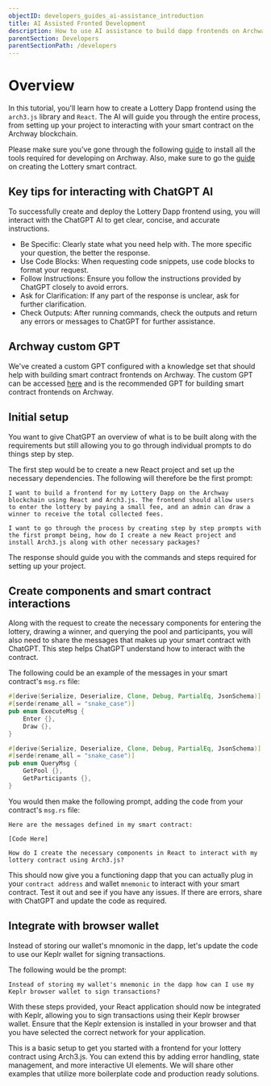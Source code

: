 ```yaml
---
objectID: developers_guides_ai-assistance_introduction
title: AI Assisted Fronted Development
description: How to use AI assistance to build dapp frontends on Archway
parentSection: Developers
parentSectionPath: /developers
---
```


# Overview

In this tutorial, you'll learn how to create a Lottery Dapp frontend using the `arch3.js` library and `React`. The AI will guide you through the entire process, from setting up your project to interacting with your smart contract on the Archway blockchain.

Please make sure you've gone through the following [guide](/developers/getting-started/install) to install all the tools required for developing on Archway. Also, make sure to go the [guide](/developers/guides/ai-assistance/ai-assited-smart-contract-development) on creating the Lottery smart contract.

## Key tips for interacting with ChatGPT AI

To successfully create and deploy the Lottery Dapp frontend using, you will interact with the ChatGPT AI to get clear, concise, and accurate instructions.

- Be Specific: Clearly state what you need help with. The more specific your question, the better the response.
- Use Code Blocks: When requesting code snippets, use code blocks to format your request.
- Follow Instructions: Ensure you follow the instructions provided by ChatGPT closely to avoid errors.
- Ask for Clarification: If any part of the response is unclear, ask for further clarification.
- Check Outputs: After running commands, check the outputs and return any errors or messages to ChatGPT for further assistance.

## Archway custom GPT

We've created a custom GPT configured with a knowledge set that should help with building smart contract frontends on Archway. The custom GPT can be accessed [here](https://chatgpt.com/g/g-VN4mrW5HR-archway-frontend-dapp-developer) and is the recommended GPT for building smart contract frontends on Archway.

## Initial setup

You want to give ChatGPT an overview of what is to be built along with the requirements but still allowing you to go through individual prompts to do things step by step.

The first step would be to create a new React project and set up the necessary dependencies. The following will therefore be the first prompt:

```
I want to build a frontend for my Lottery Dapp on the Archway blockchain using React and Arch3.js. The frontend should allow users to enter the lottery by paying a small fee, and an admin can draw a winner to receive the total collected fees.

I want to go through the process by creating step by step prompts with the first prompt being, how do I create a new React project and install Arch3.js along with other necessary packages?
```

The response should guide you with the commands and steps required for setting up your project.

## Create components and smart contract interactions

Along with the request to create the necessary components for entering the lottery, drawing a winner, and querying the pool and participants, you will also need to share the messages that makes up your smart contract with ChatGPT. This step helps ChatGPT understand how to interact with the contract.

The following could be an example of the messages in your smart contract's `msg.rs` file:

```rust
#[derive(Serialize, Deserialize, Clone, Debug, PartialEq, JsonSchema)]
#[serde(rename_all = "snake_case")]
pub enum ExecuteMsg {
    Enter {},
    Draw {},
}

#[derive(Serialize, Deserialize, Clone, Debug, PartialEq, JsonSchema)]
#[serde(rename_all = "snake_case")]
pub enum QueryMsg {
    GetPool {},
    GetParticipants {},
}
```

You would then make the following prompt, adding the code from your contract's `msg.rs` file:

```
Here are the messages defined in my smart contract:

[Code Here]

How do I create the necessary components in React to interact with my lottery contract using Arch3.js?
```

This should now give you a functioning dapp that you can actually plug in your `contract address` and wallet `mnemonic` to interact with your smart contract. Test it out and see if you have any issues. If there are errors, share with ChatGPT and update the code as required.

## Integrate with browser wallet

Instead of storing our wallet's mnomonic in the dapp, let's update the code to use our Keplr wallet for signing transactions.

The following would be the prompt:

```
Instead of storing my wallet's mnemonic in the dapp how can I use my Keplr browser wallet to sign transactions?
```

With these steps provided, your React application should now be integrated with Keplr, allowing you to sign transactions using their Keplr browser wallet. Ensure that the Keplr extension is installed in your browser and that you have selected the correct network for your application.

This is a basic setup to get you started with a frontend for your lottery contract using Arch3.js. You can extend this by adding error handling, state management, and more interactive UI elements. We will share other examples that utilize more boilerplate code and production ready solutions.